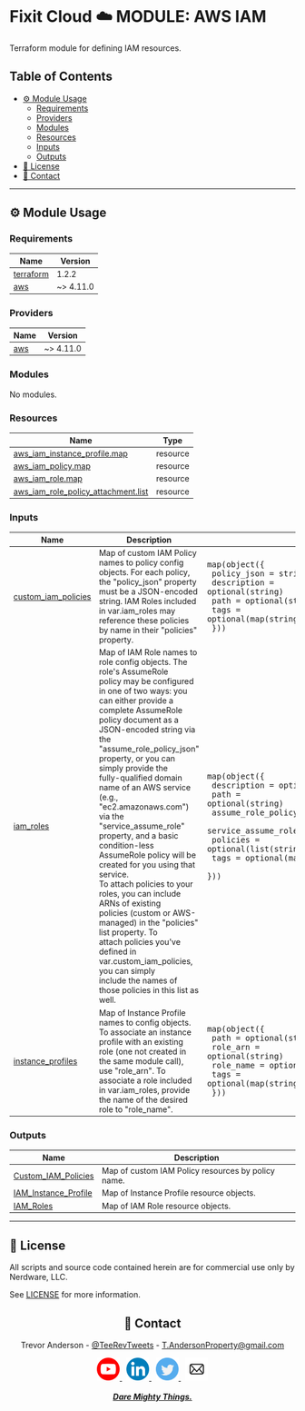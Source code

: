 <h1>Fixit Cloud ☁️ MODULE: AWS IAM</h2>

Terraform module for defining IAM resources.

<h2>Table of Contents</h2>

- [⚙️ Module Usage](#️-module-usage)
  - [Requirements](#requirements)
  - [Providers](#providers)
  - [Modules](#modules)
  - [Resources](#resources)
  - [Inputs](#inputs)
  - [Outputs](#outputs)
- [📝 License](#-license)
- [💬 Contact](#-contact)

<!-- BEGINNING OF PRE-COMMIT-TERRAFORM DOCS HOOK -->
<!-- prettier-ignore-start -->

---

## ⚙️ Module Usage

### Requirements

| Name                                                                     | Version   |
| ------------------------------------------------------------------------ | --------- |
| <a name="requirement_terraform"></a> [terraform](#requirement_terraform) | 1.2.2     |
| <a name="requirement_aws"></a> [aws](#requirement_aws)                   | ~> 4.11.0 |

### Providers

| Name                                             | Version   |
| ------------------------------------------------ | --------- |
| <a name="provider_aws"></a> [aws](#provider_aws) | ~> 4.11.0 |

### Modules

No modules.

### Resources

| Name                                                                                                                                          | Type     |
| --------------------------------------------------------------------------------------------------------------------------------------------- | -------- |
| [aws_iam_instance_profile.map](https://registry.terraform.io/providers/hashicorp/aws/latest/docs/resources/iam_instance_profile)              | resource |
| [aws_iam_policy.map](https://registry.terraform.io/providers/hashicorp/aws/latest/docs/resources/iam_policy)                                  | resource |
| [aws_iam_role.map](https://registry.terraform.io/providers/hashicorp/aws/latest/docs/resources/iam_role)                                      | resource |
| [aws_iam_role_policy_attachment.list](https://registry.terraform.io/providers/hashicorp/aws/latest/docs/resources/iam_role_policy_attachment) | resource |

### Inputs

| Name                                                                                       | Description                                                                                                                                                                                                                                                                                                                                                                                                                                                                                                                                                                                                                                                                                                                                                                                           | Type                                                                                                                                                                                                                                                            | Default | Required |
| ------------------------------------------------------------------------------------------ | ----------------------------------------------------------------------------------------------------------------------------------------------------------------------------------------------------------------------------------------------------------------------------------------------------------------------------------------------------------------------------------------------------------------------------------------------------------------------------------------------------------------------------------------------------------------------------------------------------------------------------------------------------------------------------------------------------------------------------------------------------------------------------------------------------- | --------------------------------------------------------------------------------------------------------------------------------------------------------------------------------------------------------------------------------------------------------------- | ------- | :------: |
| <a name="input_custom_iam_policies"></a> [custom_iam_policies](#input_custom_iam_policies) | Map of custom IAM Policy names to policy config objects. For each policy,<br>the "policy_json" property must be a JSON-encoded string. IAM Roles included<br>in var.iam_roles may reference these policies by name in their "policies"<br>property.                                                                                                                                                                                                                                                                                                                                                                                                                                                                                                                                                   | <pre>map(object({<br> policy_json = string<br> description = optional(string)<br> path = optional(string)<br> tags = optional(map(string))<br> }))</pre>                                                                                                        | `{}`    |    no    |
| <a name="input_iam_roles"></a> [iam_roles](#input_iam_roles)                               | Map of IAM Role names to role config objects. The role's AssumeRole<br>policy may be configured in one of two ways: you can either provide a<br>complete AssumeRole policy document as a JSON-encoded string via the<br>"assume_role_policy_json" property, or you can simply provide the<br>fully-qualified domain name of an AWS service (e.g., "ec2.amazonaws.com")<br>via the "service_assume_role" property, and a basic condition-less<br>AssumeRole policy will be created for you using that service.<br>To attach policies to your roles, you can include ARNs of existing<br>policies (custom or AWS-managed) in the "policies" list property. To<br>attach policies you've defined in var.custom_iam_policies, you can simply<br>include the names of those policies in this list as well. | <pre>map(object({<br> description = optional(string)<br> path = optional(string)<br> assume_role_policy_json = optional(string)<br> service_assume_role = optional(string)<br> policies = optional(list(string))<br> tags = optional(map(string))<br> }))</pre> | `{}`    |    no    |
| <a name="input_instance_profiles"></a> [instance_profiles](#input_instance_profiles)       | Map of Instance Profile names to config objects. To associate an instance<br>profile with an existing role (one not created in the same module call),<br>use "role_arn". To associate a role included in var.iam_roles, provide<br>the name of the desired role to "role_name".                                                                                                                                                                                                                                                                                                                                                                                                                                                                                                                       | <pre>map(object({<br> path = optional(string)<br> role_arn = optional(string)<br> role_name = optional(string)<br> tags = optional(map(string))<br> }))</pre>                                                                                                   | `{}`    |    no    |

### Outputs

| Name                                                                                            | Description                                        |
| ----------------------------------------------------------------------------------------------- | -------------------------------------------------- |
| <a name="output_Custom_IAM_Policies"></a> [Custom_IAM_Policies](#output_Custom_IAM_Policies)    | Map of custom IAM Policy resources by policy name. |
| <a name="output_IAM_Instance_Profile"></a> [IAM_Instance_Profile](#output_IAM_Instance_Profile) | Map of Instance Profile resource objects.          |
| <a name="output_IAM_Roles"></a> [IAM_Roles](#output_IAM_Roles)                                  | Map of IAM Role resource objects.                  |

---

## 📝 License

All scripts and source code contained herein are for commercial use only by Nerdware, LLC.

See [LICENSE](/LICENSE) for more information.

<div align="center" style="margin-top:30px;">

## 💬 Contact

Trevor Anderson - [@TeeRevTweets](https://twitter.com/teerevtweets) - [T.AndersonProperty@gmail.com](mailto:T.AndersonProperty@gmail.com)

  <a href="https://www.youtube.com/channel/UCguSCK_j1obMVXvv-DUS3ng">
    <img src="https://github.com/trevor-anderson/trevor-anderson/blob/main/assets/YouTube_icon_circle.svg" height="40" />
  </a>
  &nbsp;
  <a href="https://www.linkedin.com/in/trevor-anderson-3a3b0392/">
    <img src="https://github.com/trevor-anderson/trevor-anderson/blob/main/assets/LinkedIn_icon_circle.svg" height="40" />
  </a>
  &nbsp;
  <a href="https://twitter.com/TeeRevTweets">
    <img src="https://github.com/trevor-anderson/trevor-anderson/blob/main/assets/Twitter_icon_circle.svg" height="40" />
  </a>
  &nbsp;
  <a href="mailto:T.AndersonProperty@gmail.com">
    <img src="https://github.com/trevor-anderson/trevor-anderson/blob/main/assets/email_icon_circle.svg" height="40" />
  </a>
  <br><br>

  <a href="https://daremightythings.co/">
    <strong><i>Dare Mighty Things.</i></strong>
  </a>

</div>
<!-- prettier-ignore-end -->
<!-- END OF PRE-COMMIT-TERRAFORM DOCS HOOK -->
